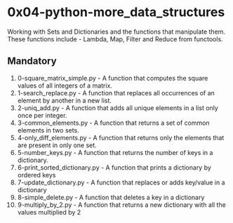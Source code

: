 # 0x04-python-more_data_structures

Working with Sets and Dictionaries and the functions that manipulate them.
These functions include - Lambda, Map, Filter and Reduce from functools.

## Mandatory

1. 0-square_matrix_simple.py - A function that computes the square values of all integers of a matrix.
2. 1-search_replace.py - A function that replaces all occurrences of an element by another in a new list.
3. 2-uniq_add.py - A function that adds all unique elements in a list only once per integer.
4. 3-common_elements.py - A function that returns a set of common elements in two sets.
5. 4-only_diff_elements.py - A function that returns only the elements that are present in only one set.
6. 5-number_keys.py - A function that returns the number of keys in a dictionary.
7. 6-print_sorted_dictionary.py - A function that prints a dictionary by ordered keys
8. 7-update_dictionary.py - A function that replaces or adds key/value in a dictionary
9. 8-simple_delete.py - A function that deletes a key in a dictionary
10. 9-multiply_by_2.py - A function that returns a new dictionary with all the values multiplied by 2

